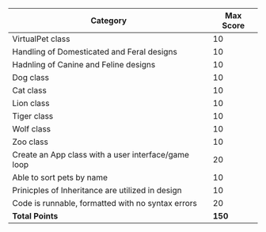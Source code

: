 Category|Max Score
------------|--------------
VirtualPet class|10
Handling of Domesticated and Feral designs|10
Hadnling of Canine and Feline designs|10
Dog class|10
Cat class|10
Lion class|10
Tiger class|10
Wolf class|10
Zoo class|10
Create an App class with a user interface/game loop|20
Able to sort pets by name | 10 
Prinicples of Inheritance are utilized in design|10
Code is runnable, formatted with no syntax errors|20
**Total Points**|**150**
